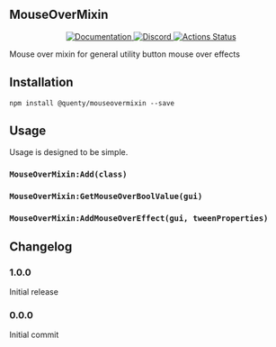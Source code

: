 ## MouseOverMixin
<div align="center">
  <a href="http://quenty.github.io/api/">
    <img src="https://img.shields.io/badge/docs-website-green.svg" alt="Documentation" />
  </a>
  <a href="https://discord.gg/mhtGUS8">
    <img src="https://img.shields.io/badge/discord-nevermore-blue.svg" alt="Discord" />
  </a>
  <a href="https://github.com/Quenty/NevermoreEngine/actions">
    <img src="https://github.com/Quenty/NevermoreEngine/workflows/luacheck/badge.svg" alt="Actions Status" />
  </a>
</div>

Mouse over mixin for general utility button mouse over effects

## Installation
```
npm install @quenty/mouseovermixin --save
```

## Usage
Usage is designed to be simple.

### `MouseOverMixin:Add(class)`

### `MouseOverMixin:GetMouseOverBoolValue(gui)`

### `MouseOverMixin:AddMouseOverEffect(gui, tweenProperties)`


## Changelog

### 1.0.0
Initial release

### 0.0.0
Initial commit

